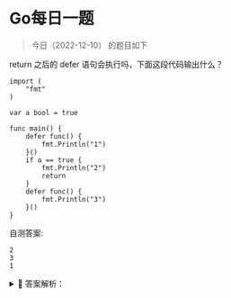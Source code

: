 # Go每日一题

> 今日（2022-12-10） 的题目如下

return 之后的 defer 语句会执行吗，下面这段代码输出什么？

```golang
import (
	"fmt"
)

var a bool = true

func main() {
	defer func() {
		fmt.Println("1")
	}()
	if a == true {
		fmt.Println("2")
		return
	}
	defer func() {
		fmt.Println("3")
	}()
}
```

自测答案:

```
2
3
1
```

<details>
<summary style="cursor: pointer">🔑 答案解析：</summary>
<div>

参考答案及解析：

2
1

defer 关键字后面的函数或者方法想要执行必须先注册，return 之后的 defer 是不能注册的， 也就不能执行后面的函数或方法。

Reference: https://studygolang.com/topics/9967

</div>
</details>
